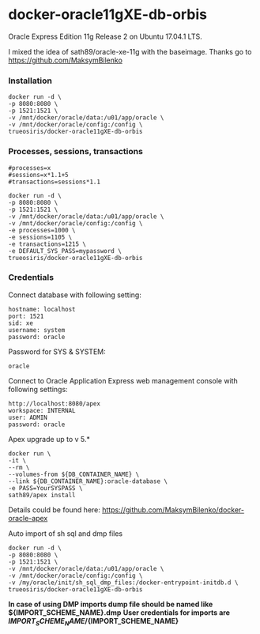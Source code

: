 docker-oracle11gXE-db-orbis
============================

Oracle Express Edition 11g Release 2 on Ubuntu 17.04.1 LTS.

I mixed the idea of sath89/oracle-xe-11g with the baseimage.
Thanks go to https://github.com/MaksymBilenko

### Installation

    docker run -d \
    -p 8080:8080 \
    -p 1521:1521 \
    -v /mnt/docker/oracle/data:/u01/app/oracle \
    -v /mnt/docker/oracle/config:/config \
    trueosiris/docker-oracle11gXE-db-orbis

### Processes, sessions, transactions

    #processes=x
    #sessions=x*1.1+5
    #transactions=sessions*1.1
    
    docker run -d \
    -p 8080:8080 \
    -p 1521:1521 \
    -v /mnt/docker/oracle/data:/u01/app/oracle \
    -v /mnt/docker/oracle/config:/config \
    -e processes=1000 \
    -e sessions=1105 \
    -e transactions=1215 \
    -e DEFAULT_SYS_PASS=mypassword \
    trueosiris/docker-oracle11gXE-db-orbis

### Credentials

Connect database with following setting:

    hostname: localhost
    port: 1521
    sid: xe
    username: system
    password: oracle

Password for SYS & SYSTEM:

    oracle

Connect to Oracle Application Express web management console with following settings:

    http://localhost:8080/apex
    workspace: INTERNAL
    user: ADMIN
    password: oracle

Apex upgrade up to v 5.*

    docker run \
    -it \
    --rm \
    --volumes-from ${DB_CONTAINER_NAME} \
    --link ${DB_CONTAINER_NAME}:oracle-database \
    -e PASS=YourSYSPASS \
    sath89/apex install
    
Details could be found here: https://github.com/MaksymBilenko/docker-oracle-apex

Auto import of sh sql and dmp files

    docker run -d \
    -p 8080:8080 \
    -p 1521:1521 \
    -v /mnt/docker/oracle/data:/u01/app/oracle \
    -v /mnt/docker/oracle/config:/config \ 
    -v /my/oracle/init/sh_sql_dmp_files:/docker-entrypoint-initdb.d \
    trueosiris/docker-oracle11gXE-db-orbis

**In case of using DMP imports dump file should be named like ${IMPORT_SCHEME_NAME}.dmp**
**User credentials for imports are  ${IMPORT_SCHEME_NAME}/${IMPORT_SCHEME_NAME}**
